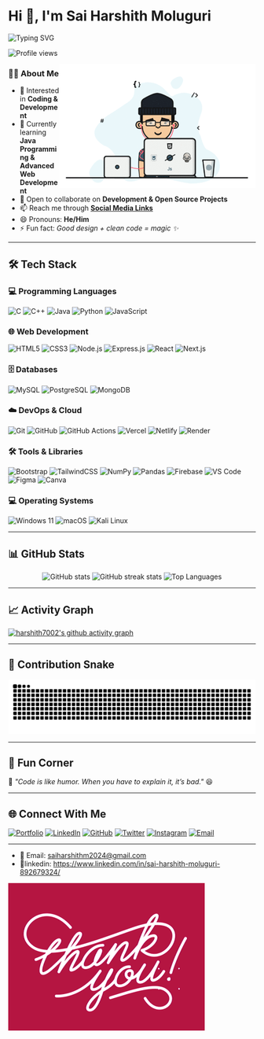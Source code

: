 # Hi 👋, I'm Sai Harshith Moluguri


![Typing SVG](https://readme-typing-svg.demolab.com?font=Fira+Code&size=22&pause=1000&color=00FF00&center=true&vCenter=true&width=600&lines=Open+Source+Contributor+🌍;Tech+Explorer🔭;Computer+Science+Engineer👨‍💻;Web+Developer💻)




<!-- Profile Views -->
<p align="left"> <img src="https://komarev.com/ghpvc/?username=harshith7002&label=Profile%20views&color=0e75b6&style=flat" alt="Profile views" /> </p>


<!-- Coder GIF -->
<img align="right" alt="Coding Student" width="400" src="coding-student.gif" />




### 👨‍💻 About Me
- 👀 Interested in **Coding & Development**  
- 🌱 Currently learning **Java Programming & Advanced Web Development**  
- 💞 Open to collaborate on **Development & Open Source Projects**  
- 📫 Reach me through **[Social Media Links](#-connect-with-me)**  
- 😄 Pronouns: **He/Him**  
- ⚡ Fun fact: *Good design + clean code = magic ✨*  


---

## 🛠️ Tech Stack

### 💻 Programming Languages
![C](https://img.shields.io/badge/C-00599C?style=for-the-badge&logo=c&logoColor=white)
![C++](https://img.shields.io/badge/C++-00599C?style=for-the-badge&logo=cplusplus&logoColor=white)
![Java](https://img.shields.io/badge/Java-007396?style=for-the-badge&logo=java&logoColor=white)
![Python](https://img.shields.io/badge/Python-3776AB?style=for-the-badge&logo=python&logoColor=white)
![JavaScript](https://img.shields.io/badge/JavaScript-F7DF1E?style=for-the-badge&logo=javascript&logoColor=black)

### 🌐 Web Development
![HTML5](https://img.shields.io/badge/HTML5-E34F26?style=for-the-badge&logo=html5&logoColor=white)
![CSS3](https://img.shields.io/badge/CSS3-1572B6?style=for-the-badge&logo=css3&logoColor=white)
![Node.js](https://img.shields.io/badge/Node.js-339933?style=for-the-badge&logo=nodedotjs&logoColor=white)
![Express.js](https://img.shields.io/badge/Express.js-000000?style=for-the-badge&logo=express&logoColor=white)
![React](https://img.shields.io/badge/React-20232A?style=for-the-badge&logo=react&logoColor=61DAFB)
![Next.js](https://img.shields.io/badge/Next.js-000000?style=for-the-badge&logo=nextdotjs&logoColor=white)


### 🗄️ Databases
![MySQL](https://img.shields.io/badge/MySQL-4479A1?style=for-the-badge&logo=mysql&logoColor=white)
![PostgreSQL](https://img.shields.io/badge/PostgreSQL-316192?style=for-the-badge&logo=postgresql&logoColor=white)
![MongoDB](https://img.shields.io/badge/MongoDB-4EA94B?style=for-the-badge&logo=mongodb&logoColor=white)


### ☁️ DevOps & Cloud
![Git](https://img.shields.io/badge/Git-F05032?style=for-the-badge&logo=git&logoColor=white)
![GitHub](https://img.shields.io/badge/GitHub-181717?style=for-the-badge&logo=github&logoColor=white)
![GitHub Actions](https://img.shields.io/badge/GitHub_Actions-2088FF?style=for-the-badge&logo=githubactions&logoColor=white)
![Vercel](https://img.shields.io/badge/Vercel-000000?style=for-the-badge&logo=vercel&logoColor=white)
![Netlify](https://img.shields.io/badge/Netlify-00C7B7?style=for-the-badge&logo=netlify&logoColor=white)
![Render](https://img.shields.io/badge/Render-46E3B7?style=for-the-badge&logo=render&logoColor=black)

### 🛠️ Tools & Libraries
![Bootstrap](https://img.shields.io/badge/Bootstrap-7952B3?style=for-the-badge&logo=bootstrap&logoColor=white)
![TailwindCSS](https://img.shields.io/badge/TailwindCSS-38B2AC?style=for-the-badge&logo=tailwindcss&logoColor=white)
![NumPy](https://img.shields.io/badge/NumPy-013243?style=for-the-badge&logo=numpy&logoColor=white)
![Pandas](https://img.shields.io/badge/Pandas-150458?style=for-the-badge&logo=pandas&logoColor=white)
![Firebase](https://img.shields.io/badge/Firebase-FFCA28?style=for-the-badge&logo=firebase&logoColor=black)
![VS Code](https://img.shields.io/badge/VS%20Code-0078D4?style=for-the-badge&logo=visualstudiocode&logoColor=white)
![Figma](https://img.shields.io/badge/Figma-F24E1E?style=for-the-badge&logo=figma&logoColor=white)
![Canva](https://img.shields.io/badge/Canva-00C4CC?style=for-the-badge&logo=canva&logoColor=white)

### 💻 Operating Systems
![Windows 11](https://img.shields.io/badge/Windows_11-0078D6?style=for-the-badge&logo=windows11&logoColor=white)
![macOS](https://img.shields.io/badge/macOS-000000?style=for-the-badge&logo=apple&logoColor=white)
![Kali Linux](https://img.shields.io/badge/Kali_Linux-557C94?style=for-the-badge&logo=kalilinux&logoColor=white)

---

## 📊 GitHub Stats
<p align="center">
  <img src="https://github-readme-stats.vercel.app/api?username=harshith7002&show_icons=true&theme=tokyonight" alt="GitHub stats" />
  <img src="https://github-readme-streak-stats.herokuapp.com/?user=harshith7002&theme=tokyonight" alt="GitHub streak stats" />
  <img src="https://github-readme-stats.vercel.app/api/top-langs/?username=harshith7002&layout=compact&theme=tokyonight" alt="Top Languages" />
</p>

---

## 📈 Activity Graph
[![harshith7002's github activity graph](https://github-readme-activity-graph.vercel.app/graph?username=harshith7002&bg_color=1a1b27&color=38bdae&line=38bdae&point=f5a97f&area=true&hide_border=true)](https://github.com/ashutosh00710/github-readme-activity-graph)

---
## 🐍 Contribution Snake
![snake gif](https://github.com/harshith7002/harshith7002/blob/output/github-contribution-grid-snake.svg)


---

## 🎉 Fun Corner
💬 *"Code is like humor. When you have to explain it, it’s bad."* 😆  

---

## 🌐 Connect With Me

[![Portfolio](https://img.shields.io/badge/Portfolio-black?style=for-the-badge&logo=appveyor)](https://yourportfolio.com) [![LinkedIn](https://img.shields.io/badge/LinkedIn-blue?style=for-the-badge&logo=linkedin)](https://www.linkedin.com/in/sai-harshith-moluguri-892679324/) [![GitHub](https://img.shields.io/badge/GitHub-black?style=for-the-badge&logo=github)](https://github.com/harshith7002) [![Twitter](https://img.shields.io/badge/Twitter-1DA1F2?style=for-the-badge&logo=twitter&logoColor=white)](https://twitter.com/harshith0702) [![Instagram](https://img.shields.io/badge/Instagram-E4405F?style=for-the-badge&logo=instagram&logoColor=white)](https://instagram.com/saiharshithm07) [![Email](https://img.shields.io/badge/Email-D14836?style=for-the-badge&logo=gmail&logoColor=white)](mailto:saiharshithm2024@gmail.com)

---

- 📧 Email: saiharshithm2024@gmail.com
- 📱linkedin: https://www.linkedin.com/in/sai-harshith-moluguri-892679324/



![End Animation](end.gif)


